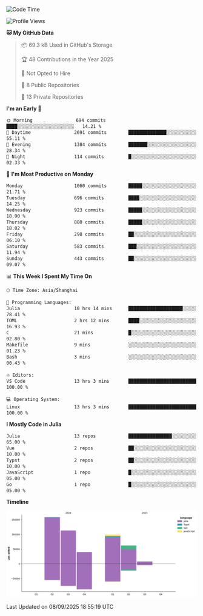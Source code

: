 <!--START_SECTION:waka-->
![Code Time](http://img.shields.io/badge/Code%20Time-727%20hrs%2047%20mins-blue)

![Profile Views](http://img.shields.io/badge/Profile%20Views-0-blue)

**🐱 My GitHub Data** 

> 📦 69.3 kB Used in GitHub's Storage 
 > 
> 🏆 48 Contributions in the Year 2025
 > 
> 🚫 Not Opted to Hire
 > 
> 📜 8 Public Repositories 
 > 
> 🔑 13 Private Repositories 
 > 
**I'm an Early 🐤** 

```text
🌞 Morning                694 commits         ████░░░░░░░░░░░░░░░░░░░░░   14.21 % 
🌆 Daytime                2691 commits        ██████████████░░░░░░░░░░░   55.11 % 
🌃 Evening                1384 commits        ███████░░░░░░░░░░░░░░░░░░   28.34 % 
🌙 Night                  114 commits         █░░░░░░░░░░░░░░░░░░░░░░░░   02.33 % 
```
📅 **I'm Most Productive on Monday** 

```text
Monday                   1060 commits        █████░░░░░░░░░░░░░░░░░░░░   21.71 % 
Tuesday                  696 commits         ████░░░░░░░░░░░░░░░░░░░░░   14.25 % 
Wednesday                923 commits         █████░░░░░░░░░░░░░░░░░░░░   18.90 % 
Thursday                 880 commits         █████░░░░░░░░░░░░░░░░░░░░   18.02 % 
Friday                   298 commits         ██░░░░░░░░░░░░░░░░░░░░░░░   06.10 % 
Saturday                 583 commits         ███░░░░░░░░░░░░░░░░░░░░░░   11.94 % 
Sunday                   443 commits         ██░░░░░░░░░░░░░░░░░░░░░░░   09.07 % 
```


📊 **This Week I Spent My Time On** 

```text
🕑︎ Time Zone: Asia/Shanghai

💬 Programming Languages: 
Julia                    10 hrs 14 mins      ████████████████████░░░░░   78.41 % 
TOML                     2 hrs 12 mins       ████░░░░░░░░░░░░░░░░░░░░░   16.93 % 
C                        21 mins             █░░░░░░░░░░░░░░░░░░░░░░░░   02.80 % 
Makefile                 9 mins              ░░░░░░░░░░░░░░░░░░░░░░░░░   01.23 % 
Bash                     3 mins              ░░░░░░░░░░░░░░░░░░░░░░░░░   00.43 % 

🔥 Editors: 
VS Code                  13 hrs 3 mins       █████████████████████████   100.00 % 

💻 Operating System: 
Linux                    13 hrs 3 mins       █████████████████████████   100.00 % 
```

**I Mostly Code in Julia** 

```text
Julia                    13 repos            ████████████████░░░░░░░░░   65.00 % 
Vue                      2 repos             ██░░░░░░░░░░░░░░░░░░░░░░░   10.00 % 
Typst                    2 repos             ██░░░░░░░░░░░░░░░░░░░░░░░   10.00 % 
JavaScript               1 repo              █░░░░░░░░░░░░░░░░░░░░░░░░   05.00 % 
Go                       1 repo              █░░░░░░░░░░░░░░░░░░░░░░░░   05.00 % 
```



**Timeline**

![Lines of Code chart](https://raw.githubusercontent.com/DimhamT/DimhamT/main/assets/bar_graph.png)


 Last Updated on 08/09/2025 18:55:19 UTC
<!--END_SECTION:waka-->



<!--
**dhtantoy/dhtantoy** is a ✨ _special_ ✨ repository because its `README.md` (this file) appears on your GitHub profile.

Here are some ideas to get you started:

- 🔭 I’m currently working on ...
- 🌱 I’m currently learning ...
- 👯 I’m looking to collaborate on ...
- 🤔 I’m looking for help with ...
- 💬 Ask me about ...
- 📫 How to reach me: ...
- 😄 Pronouns: ...
- ⚡ Fun fact: ...
-->
